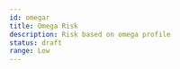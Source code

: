```yaml
---
id: omegar
title: Omega Risk
description: Risk based on omega profile
status: draft
range: Low
---
```


